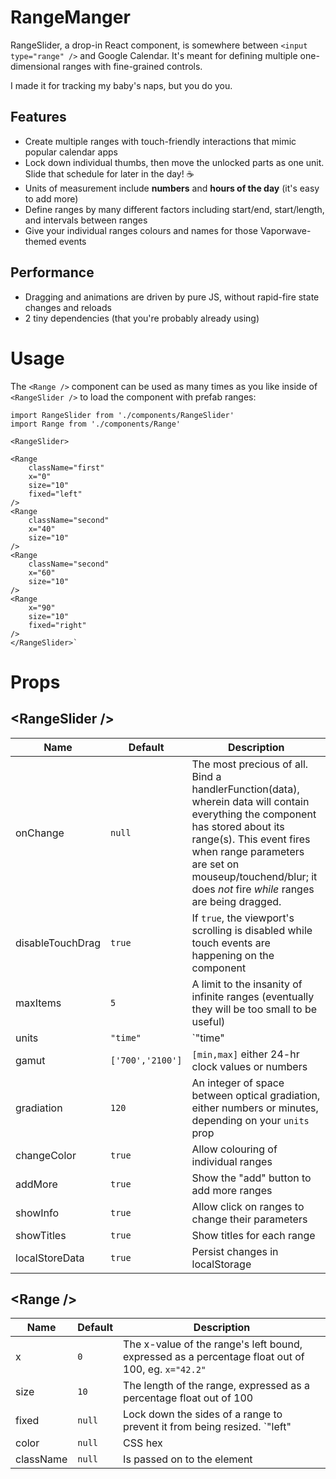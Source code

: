 # RangeManger

RangeSlider, a drop-in React component, is somewhere between `<input type="range" />` and Google Calendar. It's meant for defining multiple one-dimensional ranges with fine-grained controls.

I made it for tracking my baby's naps, but you do you.

## Features
- Create multiple ranges with touch-friendly interactions that mimic popular calendar apps
- Lock down individual thumbs, then move the unlocked parts as one unit. Slide that schedule for later in the day! ☕️
- Units of measurement include **numbers** and **hours of the day** (it's easy to add more)
- Define ranges by many different factors including start/end, start/length, and intervals between ranges
- Give your individual ranges colours and names for those Vaporwave-themed events

## Performance 
- Dragging and animations are driven by pure JS, without rapid-fire state changes and reloads  
- 2 tiny dependencies (that you're probably already using)

# Usage
The `<Range />` component can be used as many times as you like inside of `<RangeSlider />` to load the component with prefab ranges:

	import RangeSlider from './components/RangeSlider'
	import Range from './components/Range'
	
	<RangeSlider>

    <Range
    	className="first"
    	x="0"
    	size="10"
    	fixed="left"
    />
    <Range 
    	className="second"
    	x="40"
    	size="10"
    />
    <Range 
    	className="second"
    	x="60"
    	size="10"
    />
    <Range
    	x="90"
    	size="10"
    	fixed="right"
    />
	</RangeSlider>`
	

# Props
## &lt;RangeSlider /&gt;
| Name | Default | Description |
| --- | --- | --- |
| onChange | `null` | The most precious of all. Bind a handlerFunction(data), wherein data will contain everything the component has stored about its range(s). This event fires when range parameters are set on mouseup/touchend/blur; it does *not* fire *while* ranges are being dragged. |
| disableTouchDrag | `true` | If `true`, the viewport's scrolling is disabled while touch events are happening on the component
| maxItems | `5` | A limit to the insanity of infinite ranges (eventually they will be too small to be useful)
| units | `"time"` | `"time" || "numerical"` |
| gamut | `['700','2100']` | `[min,max]` either 24-hr clock values or numbers
| gradiation | `120` | An integer of space between optical gradiation, either numbers or minutes, depending on your `units` prop
| changeColor | `true` | Allow colouring of individual ranges
| addMore | `true` | Show the "add" button to add more ranges
| showInfo | `true` | Allow click on ranges to change their parameters
| showTitles | `true` | Show titles for each range
| localStoreData | `true` | Persist changes in localStorage

## &lt;Range /&gt;
| Name | Default | Description |
| --- | --- | --- |
| x | `0` | The x-value of the range's left bound, expressed as a percentage float out of 100, eg. `x="42.2"`
| size | `10` | The length of the range, expressed as a percentage float out of 100
| fixed | `null` | Lock down the sides of a range to prevent it from being resized. `"left" || "right" || "both"` |
| color | `null` | CSS hex
| className | `null` | Is passed on to the element
